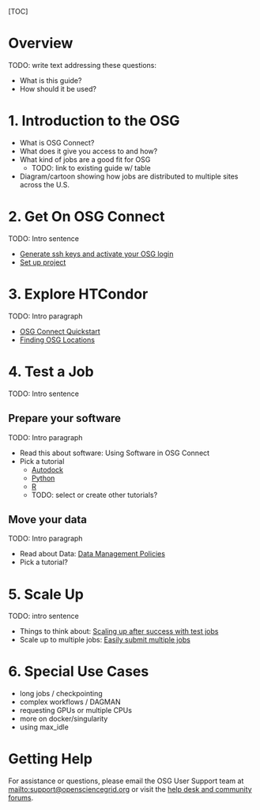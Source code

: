 [title]: - "Getting Started on the OSG"

[TOC]

# Overview

TODO: write text addressing these questions: 

- What is this guide?
- How should it be used?

# 1. Introduction to the OSG

<!-- link to video when finished --> 

- What is OSG Connect?
- What does it give you access to and how?
- What kind of jobs are a good fit for OSG
    - TODO: link to existing guide w/ table 
- Diagram/cartoon showing how jobs are distributed to multiple sites across the U.S.

# 2. Get On OSG Connect

TODO: Intro sentence

- [Generate ssh keys and activate your OSG login](https://support.opensciencegrid.org/support/solutions/articles/12000027675-generate-ssh-keys-and-activate-your-osg-login)
- [Set up project](https://support.opensciencegrid.org/support/solutions/articles/5000634360-join-and-use-a-project-in-osg-connect)

# 3. Explore HTCondor

TODO: Intro paragraph

- [OSG Connect Quickstart](https://support.opensciencegrid.org/support/solutions/articles/5000633410-osg-connect-quickstart)
- [Finding OSG Locations](https://support.opensciencegrid.org/support/solutions/articles/12000061978-finding-osg-locations)

# 4. Test a Job

TODO: Intro sentence

## Prepare your software

TODO: Intro paragraph

- Read this about software: Using Software in OSG Connect
- Pick a tutorial
    - [Autodock](https://support.opensciencegrid.org/support/solutions/folders/5000262147)
    - [Python](https://support.opensciencegrid.org/support/solutions/folders/12000005851)
    - [R](https://support.opensciencegrid.org/support/solutions/folders/5000273495)
    - TODO: select or create other tutorials? 

## Move your data

TODO: Intro paragraph

- Read about Data: [Data Management Policies](https://support.opensciencegrid.org/support/solutions/articles/12000002985-data-management-and-policies)
- Pick a tutorial?

<!-- TODO: add guides
## Organize your files*
## Troubleshooting*
-->

# 5. Scale Up

TODO: intro sentence

- Things to think about: [Scaling up after success with test jobs](https://support.opensciencegrid.org/support/solutions/articles/12000076552-scaling-up-after-success-with-test-jobs)
- Scale up to multiple jobs: [Easily submit multiple jobs](https://support.opensciencegrid.org/support/solutions/articles/12000073165-easily-submit-multiple-jobs)

<!-- TODO: Making jobs resilient* -->

# 6. Special Use Cases

- long jobs / checkpointing
- complex workflows / DAGMAN
- requesting GPUs or multiple CPUs
- more on docker/singularity
- using max_idle

# Getting Help 

For assistance or questions, please email the OSG User Support team  at <mailto:support@opensciencegrid.org> or visit the [help desk and community forums](http://support.opensciencegrid.org).

